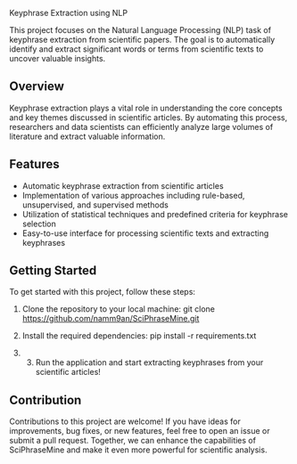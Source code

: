  Keyphrase Extraction using NLP

 This project focuses on the Natural Language Processing (NLP) task of keyphrase extraction from scientific papers. The goal is to automatically identify and extract significant words or terms from scientific texts to uncover valuable insights.

## Overview

Keyphrase extraction plays a vital role in understanding the core concepts and key themes discussed in scientific articles. By automating this process, researchers and data scientists can efficiently analyze large volumes of literature and extract valuable information.

## Features

- Automatic keyphrase extraction from scientific articles
- Implementation of various approaches including rule-based, unsupervised, and supervised methods
- Utilization of statistical techniques and predefined criteria for keyphrase selection
- Easy-to-use interface for processing scientific texts and extracting keyphrases

## Getting Started

To get started with this project, follow these steps:

1. Clone the repository to your local machine:
git clone https://github.com/namm9an/SciPhraseMine.git

2. Install the required dependencies: pip install -r requirements.txt
3. 3. Run the application and start extracting keyphrases from your scientific articles!

## Contribution

Contributions to this project are welcome! If you have ideas for improvements, bug fixes, or new features, feel free to open an issue or submit a pull request. Together, we can enhance the capabilities of SciPhraseMine and make it even more powerful for scientific analysis.
